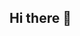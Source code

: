 ## Hi there 👋

<!--
**zerog2aLearning/zerog2aLearning** is a ✨ _special_ ✨ repository because its `README.md` (this file) appears on your GitHub profile.

Here are some ideas to get you started:

- 🔭 I’m currently working on ...
- 🌱 I’m currently learning ...
- 👯 I’m looking to collaborate on ...
- 🤔 I’m looking for help with ...
- 💬 Ask me about ...
- 📫 How to reach me: ...
- 😄 Pronouns: ...
- ⚡ Fun fact: ...


<hr>
<details>
  <summary>Language Statistics...</summary><br>
  <p align="center">
    [![Michal's WakaTime stats](https://github-readme-stats.vercel.app/api/wakatime?username=MichalBialek)](https://github.com/anuraghazra/github-readme-stats)
  </p>
</details>
<details>
  <summary>Language Statistics...</summary><br>
  <p align="center">
    [![Top Langs](https://github-readme-stats.vercel.app/api/top-langs/?username=MichalBialek)](https://github.com/anuraghazra/github-readme-stats)
  </p>
</details>
<details>
  <summary>3 Statistics...</summary><br>
  <p align="center">
  [![Your Name's WakaTime stats](https://github-readme-stats.vercel.app/api/wakatime?username=twoja_nazwa_użytkownika_wakatime)](https://github.com/anuraghazra/github-readme-stats)
  </p>
</details>

<hr>



-->


